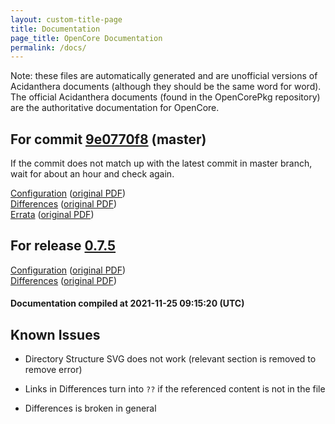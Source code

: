 ```yaml
---
layout: custom-title-page
title: Documentation
page_title: OpenCore Documentation
permalink: /docs/
---
```

Note: these files are automatically generated and are unofficial versions of Acidanthera documents (although they should be the same word for word). The official Acidanthera documents (found in the OpenCorePkg repository) are the authoritative documentation for OpenCore.

## For commit [9e0770f8](https://github.com/acidanthera/OpenCorePkg/tree/9e0770f830bd8ec7ca11f96c8bc12b12bc9b5e5d) (master)

If the commit does not match up with the latest commit in master branch, wait for about an hour and check again.

[Configuration](latest/Configuration.html) ([original PDF](https://github.com/acidanthera/OpenCorePkg/blob/9e0770f830bd8ec7ca11f96c8bc12b12bc9b5e5d/Docs/Configuration.pdf))
<br>
[Differences](latest/Differences.html) ([original PDF](https://github.com/acidanthera/OpenCorePkg/blob/9e0770f830bd8ec7ca11f96c8bc12b12bc9b5e5d/Docs/Differences/Differences.pdf))
<br>
[Errata](latest/Errata.html) ([original PDF](https://github.com/acidanthera/OpenCorePkg/blob/9e0770f830bd8ec7ca11f96c8bc12b12bc9b5e5d/Docs/Errata/Errata.pdf))

## For release [0.7.5](https://github.com/acidanthera/OpenCorePkg/tree/0.7.5)

[Configuration](release/Configuration.html) ([original PDF](https://github.com/acidanthera/OpenCorePkg/blob/0.7.5/Docs/Configuration.pdf))
<br>
[Differences](release/Differences.html) ([original PDF](https://github.com/acidanthera/OpenCorePkg/blob/0.7.5/Docs/Differences/Differences.pdf))

#### Documentation compiled at 2021-11-25 09:15:20 (UTC)

## Known Issues

* Directory Structure SVG does not work (relevant section is removed to remove error)

* Links in Differences turn into `??` if the referenced content is not in the file

* Differences is broken in general
